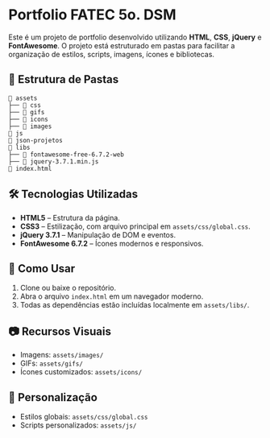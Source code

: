 # Portfolio FATEC 5o. DSM

Este é um projeto de portfolio desenvolvido utilizando **HTML**, **CSS**, **jQuery** e **FontAwesome**. O projeto está estruturado em pastas para facilitar a organização de estilos, scripts, imagens, ícones e bibliotecas.

## 📁 Estrutura de Pastas

```
📁 assets
├── 📁 css
├── 📁 gifs
├── 📁 icons
├── 📁 images
📁 js
📁 json-projetos
📁 libs
├── 📁 fontawesome-free-6.7.2-web
├── 📄 jquery-3.7.1.min.js
📄 index.html
```
## 🛠️ Tecnologias Utilizadas

- **HTML5** – Estrutura da página.
- **CSS3** – Estilização, com arquivo principal em `assets/css/global.css`.
- **jQuery 3.7.1** – Manipulação de DOM e eventos.
- **FontAwesome 6.7.2** – Ícones modernos e responsivos.

## 🚀 Como Usar

1. Clone ou baixe o repositório.
2. Abra o arquivo `index.html` em um navegador moderno.
3. Todas as dependências estão incluídas localmente em `assets/libs/`.

## 📷 Recursos Visuais

- Imagens: `assets/images/`
- GIFs: `assets/gifs/`
- Ícones customizados: `assets/icons/`

## 🔧 Personalização

- Estilos globais: `assets/css/global.css`
- Scripts personalizados: `assets/js/`